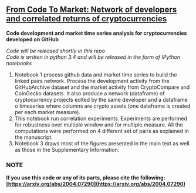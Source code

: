 ## [From Code To Market: Network of developers and correlated returns of cryptocurrencies](https://arxiv.org/abs/2004.07290)

__Code development and market time series analysis for cryptocurrencies developed on GitHub__

_Code will be released shortly in this repo_  
_Code is written in python 3.4 and will be released in the form of IPython notebooks_


1. Notebook 1 process github data and market time series to build the linked pairs network. Process the development activity from the GitHubArchive dataset and the market activity from CryptoCompare and CoinGecko datasets. It also produce a network (dataframe) of cryptocurrency projects edited by the same developer and a dataframe o timeseries where columns are crypto assets (one dataframe is created per each market measure).
2. This notebook run correlation experiments. Experiments are performed for robustness over multiple window and for multiple measure. All the computations were performed on 4 different set of pairs as explained in the manuscript.
3. Notebook 3 draws most of the figures presented in the main text as well as those in the Supplementary Information.

### NOTE
__If you use this code or any of its parts, please cite the following: [https://arxiv.org/abs/2004.07290](https://arxiv.org/abs/2004.07290)__
